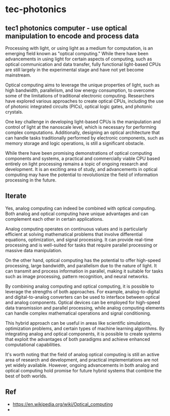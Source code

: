 # tec-photonics
## tec1 photonics computer - use optical manipulation to encode and process data

Processing with light, or using light as a medium for computation, is an emerging field known as "optical computing." While there have been advancements in using light for certain aspects of computing, such as optical communication and data transfer, fully functional light-based CPUs are still largely in the experimental stage and have not yet become mainstream.

Optical computing aims to leverage the unique properties of light, such as high bandwidth, parallelism, and low energy consumption, to overcome some of the limitations of traditional electronic computing. Researchers have explored various approaches to create optical CPUs, including the use of photonic integrated circuits (PICs), optical logic gates, and photonic crystals.

One key challenge in developing light-based CPUs is the manipulation and control of light at the nanoscale level, which is necessary for performing complex computations. Additionally, designing an optical architecture that can handle tasks traditionally performed by electronic components, such as memory storage and logic operations, is still a significant obstacle.

While there have been promising demonstrations of optical computing components and systems, a practical and commercially viable CPU based entirely on light processing remains a topic of ongoing research and development. It is an exciting area of study, and advancements in optical computing may have the potential to revolutionize the field of information processing in the future.



## Iterate
Yes, analog computing can indeed be combined with optical computing. Both analog and optical computing have unique advantages and can complement each other in certain applications.

Analog computing operates on continuous values and is particularly efficient at solving mathematical problems that involve differential equations, optimization, and signal processing. It can provide real-time processing and is well-suited for tasks that require parallel processing or massive data manipulation.

On the other hand, optical computing has the potential to offer high-speed processing, large bandwidth, and parallelism due to the nature of light. It can transmit and process information in parallel, making it suitable for tasks such as image processing, pattern recognition, and neural networks.

By combining analog computing and optical computing, it is possible to leverage the strengths of both approaches. For example, analog-to-digital and digital-to-analog converters can be used to interface between optical and analog components. Optical devices can be employed for high-speed data transmission and parallel processing, while analog computing elements can handle complex mathematical operations and signal conditioning.

This hybrid approach can be useful in areas like scientific simulations, optimization problems, and certain types of machine learning algorithms. By integrating analog and optical components, it is possible to create systems that exploit the advantages of both paradigms and achieve enhanced computational capabilities.

It's worth noting that the field of analog optical computing is still an active area of research and development, and practical implementations are not yet widely available. However, ongoing advancements in both analog and optical computing hold promise for future hybrid systems that combine the best of both worlds.




## Ref
- https://en.wikipedia.org/wiki/Optical_computing
- 
